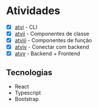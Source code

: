 # Atividades
- [x] [atvi](https://github.com/BrunoVieira003/PetLovers/tree/atvi) - CLI
- [x] [atvii](https://github.com/BrunoVieira003/PetLovers/tree/atvii) - Componentes de classe
- [x] [atviii](https://github.com/BrunoVieira003/PetLovers/tree/atviii) - Componentes de função
- [x] [atviv](https://github.com/BrunoVieira003/PetLovers/tree/atviv) - Conectar com backend
- [x] [atvv](https://github.com/BrunoVieira003/PetLovers/tree/atvv) - Backend + Frontend

## Tecnologias
- React
- Typescript
- Bootstrap
